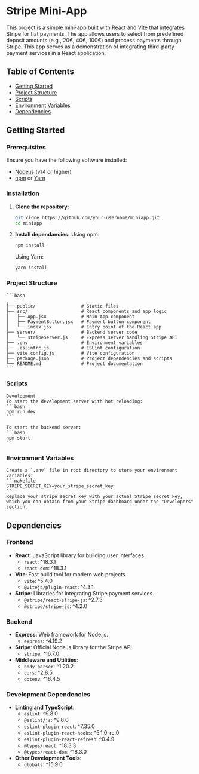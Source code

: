 # Stripe Mini-App

This project is a simple mini-app built with React and Vite that integrates Stripe for fiat payments. The app allows users to select from predefined deposit amounts (e.g., 20€, 40€, 100€) and process payments through Stripe. This app serves as a demonstration of integrating third-party payment services in a React application.

## Table of Contents
- [Getting Started](#getting-started)
- [Project Structure](#project-structure)
- [Scripts](#scripts)
- [Environment Variables](#environment-variables)
- [Dependencies](#dependencies)

## Getting Started

### Prerequisites
Ensure you have the following software installed:
- [Node.js](https://nodejs.org/) (v14 or higher)
- [npm](https://www.npmjs.com/) or [Yarn](https://yarnpkg.com/)

### Installation

1. **Clone the repository:**

   ```bash
   git clone https://github.com/your-username/miniapp.git
   cd miniapp
   ```

2. **Install dependancies:**
    Using npm:
    ```bash
    npm install
    ```
    Using Yarn:
    ```bash
    yarn install
    ```

### Project Structure
    ```bash
    .
    ├── public/                 # Static files
    ├── src/                    # React components and app logic
    │   ├── App.jsx             # Main App component
    │   ├── PaymentButton.jsx   # Payment button component
    │   └── index.jsx           # Entry point of the React app
    ├── server/                 # Backend server code
    │   └── stripeServer.js     # Express server handling Stripe API
    ├── .env                    # Environment variables
    ├── .eslintrc.js            # ESLint configuration
    ├── vite.config.js          # Vite configuration
    ├── package.json            # Project dependencies and scripts
    └── README.md               # Project documentation
    ```

### Scripts
    Development
    To start the development server with hot reloading:
    ```bash
    npm run dev
    ```

    To start the backend server:
    ```bash
    npm start
    ```

### Environment Variables
    Create a `.env` file in root directory to store your environment variables:
    ```makefile
    STRIPE_SECRET_KEY=your_stripe_secret_key
    ```
    Replace your_stripe_secret_key with your actual Stripe secret key, which you can obtain from your Stripe dashboard under the "Developers" section.

## Dependencies

### Frontend

- **React**: JavaScript library for building user interfaces.
  - `react`: ^18.3.1
  - `react-dom`: ^18.3.1
- **Vite**: Fast build tool for modern web projects.
  - `vite`: ^5.4.0
  - `@vitejs/plugin-react`: ^4.3.1
- **Stripe**: Libraries for integrating Stripe payment services.
  - `@stripe/react-stripe-js`: ^2.7.3
  - `@stripe/stripe-js`: ^4.2.0

### Backend

- **Express**: Web framework for Node.js.
  - `express`: ^4.19.2
- **Stripe**: Official Node.js library for the Stripe API.
  - `stripe`: ^16.7.0
- **Middleware and Utilities**:
  - `body-parser`: ^1.20.2
  - `cors`: ^2.8.5
  - `dotenv`: ^16.4.5

### Development Dependencies

- **Linting and TypeScript**:
  - `eslint`: ^9.8.0
  - `@eslint/js`: ^9.8.0
  - `eslint-plugin-react`: ^7.35.0
  - `eslint-plugin-react-hooks`: ^5.1.0-rc.0
  - `eslint-plugin-react-refresh`: ^0.4.9
  - `@types/react`: ^18.3.3
  - `@types/react-dom`: ^18.3.0
- **Other Development Tools**:
  - `globals`: ^15.9.0




